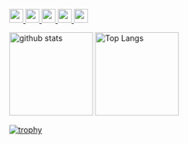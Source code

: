 <!-- target="_blank" で新しいタブで開くけどGtHubのREADMEでは（？）無効 -->

<p align="left"> 
  <a target="_blank" href="http://twitter.com/T_4c3">
    <img height="25" src="https://img.shields.io/badge/Twitter--1DA1F2.svg?logo=twitter&style=for-the-badge">
  </a>
  <a target="_blank" href="https://qiita.com/T_4c3">
    <img height="25" src="https://img.shields.io/badge/Qiita--55C500.svg?logo=qiita&style=for-the-badge">
  </a>
  <a target="_blank" href="https://www.pixiv.net/users/33003714">
    <img height="25" src="https://img.shields.io/badge/pixiv--0097fa.svg?logo=pixiv&style=for-the-badge">
  </a>
  <a target="_blank" href="https://tototo4c3.booth.pm/">
    <img height="25" src="https://img.shields.io/badge/booth--FC4D50.svg?logo=booth&style=for-the-badge">
  </a>
  <a target="_blank" href="https://cluster.mu/u/T_4c3">
    <img height="25" src="https://img.shields.io/badge/cluster--233852.svg?logo=cluster&style=for-the-badge">
  </a>
</p>

<p align="left"> 
  <img alt="github stats" height="150px" src="https://github-readme-stats.vercel.app/api?username=Tom4c3&theme=onedark&show_icons=ture" />
  <img alt="Top Langs" height="150px" src="https://github-readme-stats.vercel.app/api/top-langs/?username=Tom4c3&layout=compact&show_icons=true&theme=onedark" />
</p>

[![trophy](https://github-profile-trophy.vercel.app/?username=Tom4c3&theme=onedark&column=7)](https://github.com/ryo-ma/github-profile-trophy)

